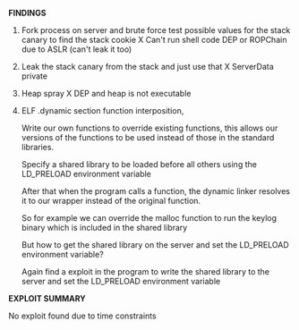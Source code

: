 **FINDINGS**

1.  Fork process on server and brute force test possible values for the stack canary to find the stack cookie X Can't run shell code DEP or ROPChain due to ASLR (can't leak it too)

2.  Leak the stack canary from the stack and just use that X ServerData private

3.  Heap spray X DEP and heap is not executable

4.  ELF .dynamic section function interposition,

    Write our own functions to override existing functions, this allows our versions of the functions to be used instead of those in the standard libraries.

    Specify a shared library to be loaded before all others using the LD_PRELOAD environment variable

    After that when the program calls a function, the dynamic linker resolves it to our wrapper instead of the original function.

    So for example we can override the malloc function to run the keylog binary which is included in the shared library

    But how to get the shared library on the server and set the LD_PRELOAD environment variable?

    Again find a exploit in the program to write the shared library to the server and set the LD_PRELOAD environment variable



**EXPLOIT SUMMARY**

No exploit found due to time constraints
